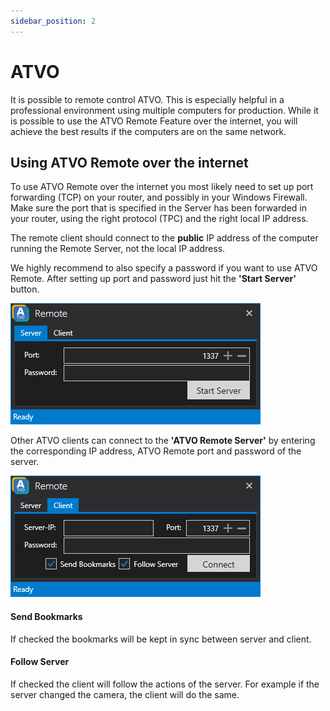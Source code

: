 ```yaml
---
sidebar_position: 2
---
```


# ATVO

It is possible to remote control ATVO. This is especially helpful in a professional environment using multiple computers for production.
While it is possible to use the ATVO Remote Feature over the internet, you will achieve the best results if the computers are on the same network.

## Using ATVO Remote over the internet
To use ATVO Remote over the internet you most likely need to set up port forwarding (TCP) on your router, and possibly in your Windows Firewall.
Make sure the port that is specified in the Server has been forwarded in your router, using the right protocol (TPC) and the right local IP address. 

The remote client should connect to the **public** IP address of the computer running the Remote Server, not the local IP address.

We highly recommend to also specify a password if you want to use ATVO Remote. After setting up port and password just hit the **'Start Server'** button.

![ATVO Remote Server](../../static/img/remote/remote-server.png)

Other ATVO clients can connect to the **'ATVO Remote Server'** by entering the corresponding IP address, ATVO Remote port and password of the server.

![ATVO Remote Client](../../static/img/remote/remote-client.png)

#### Send Bookmarks
If checked the bookmarks will be kept in sync between server and client.

#### Follow Server
If checked the client will follow the actions of the server. For example if the server changed the camera, the client will do the same.
